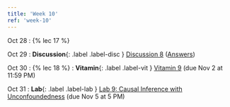 ```yaml
---
title: 'Week 10'
ref: 'week-10'
---
```


Oct 28
: {% lec 17 %}

Oct 29
: **Discussion**{: .label .label-disc } [Discussion 8](https://drive.google.com/file/d/1JfB6ULP7rbpfVEHy7-p-cVNTi73ZB5mj/view?usp=sharing) ([Answers](https://drive.google.com/file/d/1aHv86QtmnbanALCnX7u86X8LsANhdv1S/view?usp=sharing))

Oct 30
: {% lec 18 %}
: **Vitamin**{: .label .label-vit } [Vitamin 9](https://www.gradescope.com/courses/1104495) (due Nov 2 at 11:59 PM)

Oct 31
: **Lab**{: .label .label-lab } [Lab 9: Causal Inference with Unconfoundedness](https://data102.datahub.berkeley.edu/hub/user-redirect/git-pull?repo=https%3A%2F%2Fgithub.com%2Fds-102%2Ffa25-materials&branch=main&urlpath=lab%2Ftree%2Ffa25-materials%2Flab%2Flab09%2Flab09.ipynb) (due Nov 5 at 5 PM)
